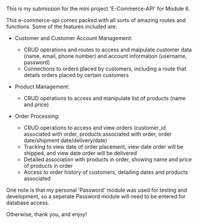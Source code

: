 This is my submission for the mini project 'E-Commerce-API' for Module 6. 

This e-commerce-api comes packed with all sorts of amazing routes and functions. 
Some of the features included are: 
- Customer and Customer Account Management:
   - CRUD operations and routes to access and maipulate customer data (name, email, phone number) and account information (username, password) 
   - Connections to orders placed by customers, including a route that details orders placed by certain customers 

- Product Management:
   - CRUD operations to access and manipulate list of products (name and price)

- Order Processing:
   - CRUD operations to access and view orders (customer_id associated with order, products associated with order, order date/shipment date/delivery/date) 
   - Tracking to view date of order placement, view date order will be shipped, and view date order will be delivered
   - Detailed association with products in order, showing name and price of products in order
   - Access to order history of customers, detailing dates and products associated

One note is that my personal 'Password' module was used for testing and development, so a seperate Password module will need to be entered for database access. 

Otherwise, thank you, and enjoy! 